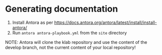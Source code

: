 # Generating documentation

1. Install Antora as per https://docs.antora.org/antora/latest/install/install-antora/
2. Run `antora antora-playbook.yml` from the `site` directory

NOTE: Antora will clone the klab repository and use the content of the develop branch, 
not the current content of your local repository!